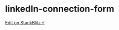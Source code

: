 # linkedIn-connection-form

[Edit on StackBlitz ⚡️](https://stackblitz.com/edit/web-platform-tjazab)